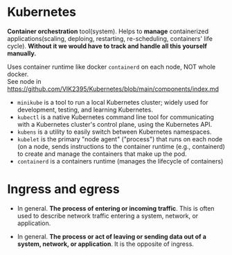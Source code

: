 # Kubernetes

**Container orchestration** tool(system). Helps to **manage** containerized applications(scaling, deploing, restarting, re-scheduling, containers' life cycle). **Without it we would have to track and handle all this yourself manually.**

Uses container runtime like docker `containerd` on each node, NOT whole docker.\
See node in https://github.com/VIK2395/Kubernetes/blob/main/components/index.md

- `minikube` is a tool to run a local Kubernetes cluster; widely used for development, testing, and learning Kubernetes.
- `kubectl` is a native Kubernetes command line tool for communicating with a Kubernetes cluster's control plane, using the Kubernetes API.
- `kubens` is a utility to easily switch between Kubernetes namespaces.
- `kubelet` is the primary "node agent" ("process") that runs on each node (on a node, sends instructions to the container runtime (e.g., containerd) to create and manage the containers that make up the pod.
- `containerd` is a containers runtime (manages the lifecycle of containers)

# Ingress and egress

- In general. **The process of entering or incoming traffic**. This is often used to describe network traffic entering a system, network, or application.

- In general. **The process or act of leaving or sending data out of a system, network, or application**. It is the opposite of ingress.

